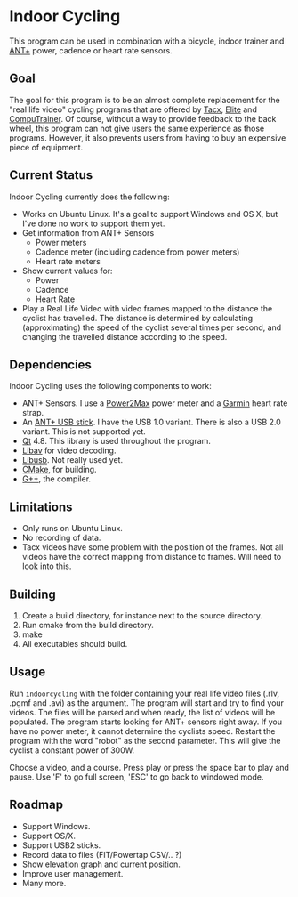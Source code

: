Indoor Cycling
==============

This program can be used in combination with a bicycle, indoor trainer
and [ANT+](http://www.thisisant.com) power, cadence or heart rate sensors.

Goal
----

The goal for this program is to be an almost complete replacement for the
"real life video" cycling programs that are offered by
[Tacx](http://www.tacx.com), [Elite](http://www.elite-it.com/) and
[CompuTrainer](http://www.racermateinc.com/computrainer.asp).
Of course, without a way to provide feedback to the back wheel,
this program can not give users the same experience as those programs.
However, it also prevents users from having to buy an expensive piece
of equipment.

Current Status
--------------

Indoor Cycling currently does the following:

* Works on Ubuntu Linux. It's a goal to support Windows and OS X,
  but I've done no work to support them yet.
* Get information from ANT+ Sensors
    - Power meters
    - Cadence meter (including cadence from power meters)
    - Heart rate meters
* Show current values for:
    - Power
    - Cadence
    - Heart Rate
* Play a Real Life Video with video frames mapped to the distance
  the cyclist has travelled. The distance is determined by calculating
  (approximating) the speed of the cyclist several times per second, 
  and changing the travelled distance according to the speed.

Dependencies
------------

Indoor Cycling uses the following components to work:

* ANT+ Sensors. I use a [Power2Max](http://www.power2max.com/) power meter
and a [Garmin](http://www.garmin.com/garmin/cms/site/us)
heart rate strap.
* An [ANT+ USB stick](https://buy.garmin.com/shop/shop.do?pID=10997).
I have the USB 1.0 variant. There is also
a USB 2.0 variant. This is not supported yet. 
* [Qt](http://qt.digia.com) 4.8. This library is used throughout the program.
* [Libav](http://libav.org) for video decoding.
* [Libusb](http://www.libusb.org). Not really used yet.
* [CMake](http://www.cmake.org), for building.
* [G++](http://gcc.gnu.org), the compiler.

Limitations
-----------

* Only runs on Ubuntu Linux.
* No recording of data.
* Tacx videos have some problem with the position of the frames. Not all
  videos have the correct mapping from distance to frames. Will need to look
  into this.

Building
--------

1. Create a build directory, for instance next to the source directory.
2. Run cmake <source directory> from the build directory.
3. make
4. All executables should build.

Usage
-----

Run `indoorcycling` with the folder containing your real life video files (.rlv, .pgmf and .avi) as the argument. The program will start and try to find your videos. The files will be parsed and when ready, the list of videos will be populated. The program starts looking for ANT+ sensors right away. If you have no power meter, it cannot determine the cyclists speed. Restart the program with the word "robot" as the second parameter. This will give the cyclist a constant power of 300W.

Choose a video, and a course. Press play or press the space bar to play and pause. Use 'F' to go full screen, 'ESC' to go back to windowed mode.

Roadmap
-------

* Support Windows.
* Support OS/X.
* Support USB2 sticks.
* Record data to files (FIT/Powertap CSV/.. ?)
* Show elevation graph and current position.
* Improve user management.
* Many more.

